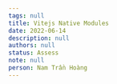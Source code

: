 ```yaml
---
tags: null
title: Vitejs Native Modules
date: 2022-06-14
description: null
authors: null
status: Assess
note: null
person: Nam Trần Hoàng
---
```


